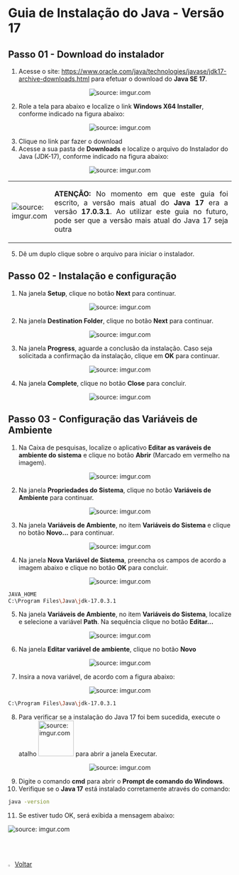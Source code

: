 ﻿<h1>Guia de Instalação do Java - Versão 17</h1>

<h2>Passo 01 - Download do instalador</h2>

1) Acesse o site: https://www.oracle.com/java/technologies/javase/jdk17-archive-downloads.html para efetuar o download do **Java SE 17**.

<div align="center"><img src="https://i.imgur.com/QSYo1Ee.png?1" title="source: imgur.com" /></div>

2) Role a tela para abaixo e localize o link **Windows X64 Installer**, conforme indicado na figura abaixo:

<div align="center"><img src="https://i.imgur.com/hc8Y5G4.png" title="source: imgur.com" /></div>

3. Clique no link par fazer o download
4. Acesse a sua pasta de **Downloads** e localize o arquivo do Instalador do Java (JDK-17), conforme indicado na figura abaixo:

<div align="center"><img src="https://i.imgur.com/1X9OKMw.png" title="source: imgur.com" /></div>

<table width="100%">
    <tr>
    	<td width="10%" valign="middle"><img src="https://i.imgur.com/hOgWvSc.png" title="source: imgur.com"/></td>
        <td width="90%" valign="middle"><p align="justify"> <b>ATENÇÃO:</b> No momento em que este guia foi escrito, a versão mais atual do <b>Java 17</b> era a versão <b>17.0.3.1</b>. Ao utilizar este guia no futuro, pode ser que a versão mais atual do Java 17 seja outra</p></td>
    </tr>
</table>

5. Dê um duplo clique sobre o arquivo para iniciar o instalador.


<h2>Passo 02 - Instalação e configuração</h2>

1. Na janela **Setup**, clique no botão **Next** para continuar.

<div align="center"><img src="https://i.imgur.com/VRZ52v1.png" title="source: imgur.com" /></div>

2. Na janela **Destination Folder**, clique no botão **Next** para continuar.

<div align="center"><img src="https://i.imgur.com/rwVb6MO.png" title="source: imgur.com" /></div>

3. Na janela **Progress**, aguarde a conclusão da instalação. Caso seja solicitada a confirmação da instalação, clique em **OK** para continuar.

<div align="center"><img src="https://i.imgur.com/oYFXvrt.png" title="source: imgur.com" /></div>

4. Na janela **Complete**, clique no botão **Close** para concluir.

<div align="center"><img src="https://i.imgur.com/wv29AE4.png" title="source: imgur.com" /></div>

<h2>Passo 03 - Configuração das Variáveis de Ambiente</h2>

1. Na Caixa de pesquisas, localize o aplicativo **Editar as varáveis de ambiente do sistema** e clique no botão **Abrir** (Marcado em vermelho na imagem).

<div align="center"><img src="https://i.imgur.com/GDGZC7F.png" title="source: imgur.com" /></div>

2. Na janela **Propriedades do Sistema**, clique no botão **Variáveis de Ambiente** para continuar.

<div align="center"><img src="https://i.imgur.com/fQ8eGZg.png" title="source: imgur.com" /></div>

3. Na janela **Variáveis de Ambiente**, no item **Variáveis do Sistema** e clique no botão **Novo...** para continuar.

<div align="center"><img src="https://i.imgur.com/AhnYtXk.png" title="source: imgur.com" /></div>

4. Na janela **Nova Variável de Sistema**, preencha os campos de acordo a imagem abaixo e clique no botão **OK** para concluir.

<div align="center"><img src="https://i.imgur.com/SHn94A4.png" title="source: imgur.com" /></div>

```bash
JAVA_HOME
C:\Program Files\Java\jdk-17.0.3.1
```

5. Na janela **Variáveis de Ambiente**, no item **Variáveis do Sistema**, localize e selecione a variável **Path**. Na sequência clique no botão **Editar...**

<div align="center"><img src="https://i.imgur.com/AKAyetx.png" title="source: imgur.com" /></div>

6. Na janela **Editar variável de ambiente**, clique no botão **Novo**

<div align="center"><img src="https://i.imgur.com/QItxQVO.png" title="source: imgur.com" /></div>

7. Insira a nova variável, de acordo com a figura abaixo:

<div align="center"><img src="https://i.imgur.com/sYNYuEM.png" title="source: imgur.com" /></div>

```bash
C:\Program Files\Java\jdk-17.0.3.1
```

8. Para verificar se a instalação do Java 17 foi bem sucedida, execute o atalho <img width="80" src="https://i.imgur.com/JpqKaVh.png" title="source: imgur.com" /> para abrir a janela Executar.

<div align="center"><img src="https://i.imgur.com/xj8I3W3.png" title="source: imgur.com" /></div>

9. Digite o comando **cmd** para abrir o **Prompt de comando do Windows**.
10. Verifique se o **Java 17** está instalado corretamente através do comando:

```bash
java -version
```
11. Se estiver tudo OK, será exibida a mensagem abaixo:

<div align="left"><img src="https://i.imgur.com/7YpGPDy.png" title="source: imgur.com" /></div>

<br /><br />

<div align="left"><a href="README.md"><img src="https://i.imgur.com/XMgF3gl.png" title="source: imgur.com" width="3%"/>Voltar</a></div>
